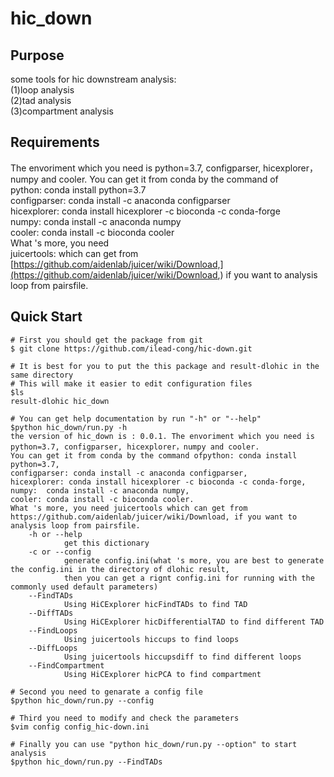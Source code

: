 hic_down
===========================================
Purpose
------------------------------------------------------------------------------
some tools for hic downstream analysis:  
(1)loop analysis  
(2)tad analysis  
(3)compartment analysis

Requirements
-------------------------------------------------------------------
The envoriment which you need is python=3.7, configparser, hicexplorer，numpy and cooler. You can get it from conda by the command of  
python: conda install python=3.7  
configparser: conda install -c anaconda configparser  
hicexplorer: conda install hicexplorer -c bioconda -c conda-forge  
numpy:  conda install -c anaconda numpy  
cooler: conda install -c bioconda cooler  
What 's more, you need   
juicertools: which can get from [https://github.com/aidenlab/juicer/wiki/Download,](https://github.com/aidenlab/juicer/wiki/Download,)
 if you want to analysis loop from pairsfile.  
 
Quick Start
----------------------------------------------------------------------------------------

```Shell,default
# First you should get the package from git
$ git clone https://github.com/ilead-cong/hic-down.git

# It is best for you to put the this package and result-dlohic in the same directory
# This will make it easier to edit configuration files
$ls
result-dlohic hic_down

# You can get help documentation by run "-h" or "--help"
$python hic_down/run.py -h
the version of hic_down is : 0.0.1. The envoriment which you need is python=3.7, configparser, hicexplorer，numpy and cooler. 
You can get it from conda by the command ofpython: conda install python=3.7, 
configparser: conda install -c anaconda configparser, 
hicexplorer: conda install hicexplorer -c bioconda -c conda-forge,
numpy:  conda install -c anaconda numpy,  
cooler: conda install -c bioconda cooler.
What 's more, you need juicertools which can get from
https://github.com/aidenlab/juicer/wiki/Download, if you want to analysis loop from pairsfile.
    -h or --help 
            get this dictionary
    -c or --config
            generate config.ini(what 's more, you are best to generate the config.ini in the directory of dlohic result, 
            then you can get a rignt config.ini for running with the commonly used default parameters)
    --FindTADs
            Using HiCExplorer hicFindTADs to find TAD
    --DiffTADs
            Using HiCExplorer hicDifferentialTAD to find different TAD
    --FindLoops
            Using juicertools hiccups to find loops
    --DiffLoops
            Using juicertools hiccupsdiff to find different loops
    --FindCompartment
            Using HiCExplorer hicPCA to find compartment

# Second you need to genarate a config file
$python hic_down/run.py --config

# Third you need to modify and check the parameters
$vim config config_hic-down.ini

# Finally you can use "python hic_down/run.py --option" to start analysis
$python hic_down/run.py --FindTADs 


```


